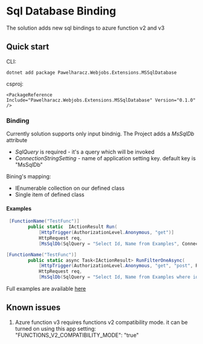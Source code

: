 # Sql Database Binding
The solution adds new sql bindings to azure function v2 and v3

## Quick start
CLI:

```dotnet add package Pawelharacz.Webjobs.Extensions.MSSqlDatabase ```

csproj:

```<PackageReference Include="Pawelharacz.Webjobs.Extensions.MSSqlDatabase" Version="0.1.0" />```

### Binding
Currently solution supports only input bindnig. 
The Project adds a *MsSqlDb* attribute

* *SqlQuery* is required - it's a query which will be invoked 
* *ConnectionStringSetting* - name of application setting key. default key is "MsSqlDb"

Bining's mapping:  
* IEnumerable collection on our defined class
* Single item of defined class

#### Examples
```csharp
 [FunctionName("TestFunc")]
        public static  IActionResult Run(
            [HttpTrigger(AuthorizationLevel.Anonymous, "get")]
            HttpRequest req, 
            [MsSqlDb(SqlQuery = "Select Id, Name from Examples", ConnectionStringSetting = "MsSqlConnectionString")] IEnumerable<Example> examples) 
```

```csharp
[FunctionName("TestFunc")]
        public static async Task<IActionResult> RunFilterOneAsync(
            [HttpTrigger(AuthorizationLevel.Anonymous, "get", "post", Route = "TestFunc/one/{id}")]
            HttpRequest req, 
            [MsSqlDb(SqlQuery = "Select Id, Name from Examples where id = {id}")] Example example)
```

Full examples are available [here ](PawelHaracz/SqlDatabaseBinding/blob/master/Pawelharacz.SqlTest/TestFunc.cs)

## Known issues
1. Azure function v3 requires functions v2 compatibility mode. it can be turned on using this app setting:
"FUNCTIONS_V2_COMPATIBILITY_MODE": "true"
